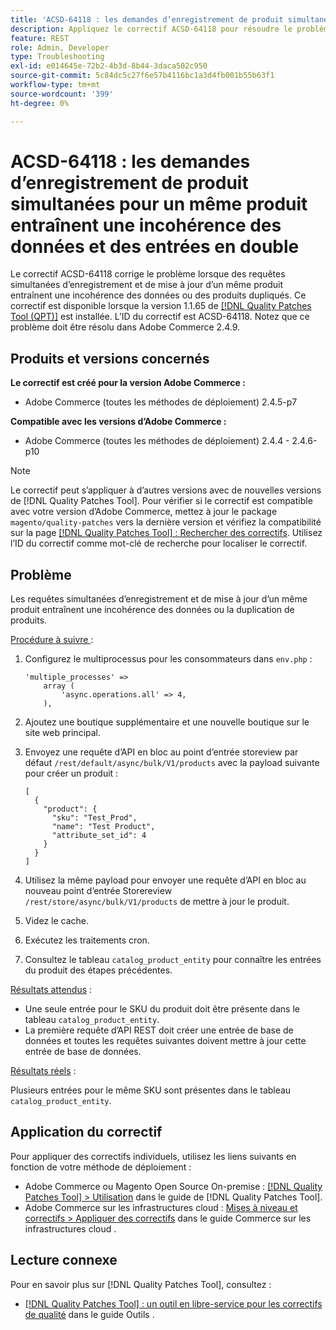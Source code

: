```yaml
---
title: 'ACSD-64118 : les demandes d’enregistrement de produit simultanées pour un même produit entraînent une incohérence des données et des entrées en double'
description: Appliquez le correctif ACSD-64118 pour résoudre le problème d’Adobe Commerce où des requêtes simultanées d’enregistrement et de mise à jour du même produit entraînent une incohérence des données ou des produits dupliqués.
feature: REST
role: Admin, Developer
type: Troubleshooting
exl-id: e014645e-72b2-4b3d-8b44-3daca502c950
source-git-commit: 5c84dc5c27f6e57b4116bc1a3d4fb001b55b63f1
workflow-type: tm+mt
source-wordcount: '399'
ht-degree: 0%

---
```


# ACSD-64118 : les demandes d’enregistrement de produit simultanées pour un même produit entraînent une incohérence des données et des entrées en double

Le correctif ACSD-64118 corrige le problème lorsque des requêtes simultanées d’enregistrement et de mise à jour d’un même produit entraînent une incohérence des données ou des produits dupliqués. Ce correctif est disponible lorsque la version 1.1.65 de [[!DNL Quality Patches Tool (QPT)]](/help/tools/quality-patches-tool/quality-patches-tool-to-self-serve-quality-patches.md) est installée. L’ID du correctif est ACSD-64118. Notez que ce problème doit être résolu dans Adobe Commerce 2.4.9.

## Produits et versions concernés

**Le correctif est créé pour la version Adobe Commerce :**

* Adobe Commerce (toutes les méthodes de déploiement) 2.4.5-p7

**Compatible avec les versions d’Adobe Commerce :**

* Adobe Commerce (toutes les méthodes de déploiement) 2.4.4 - 2.4.6-p10

>[!NOTE]
>
>Le correctif peut s’appliquer à d’autres versions avec de nouvelles versions de [!DNL Quality Patches Tool]. Pour vérifier si le correctif est compatible avec votre version d’Adobe Commerce, mettez à jour le package `magento/quality-patches` vers la dernière version et vérifiez la compatibilité sur la page [[!DNL Quality Patches Tool] : Rechercher des correctifs](https://experienceleague.adobe.com/tools/commerce-quality-patches/index.html). Utilisez l’ID du correctif comme mot-clé de recherche pour localiser le correctif.

## Problème

Les requêtes simultanées d’enregistrement et de mise à jour d’un même produit entraînent une incohérence des données ou la duplication de produits.

<u>Procédure à suivre </u> :

1. Configurez le multiprocessus pour les consommateurs dans `env.php` :

   ```
   'multiple_processes' =>
       array (
           'async.operations.all' => 4,
       ),
   ```

1. Ajoutez une boutique supplémentaire et une nouvelle boutique sur le site web principal.
1. Envoyez une requête d’API en bloc au point d’entrée storeview par défaut `/rest/default/async/bulk/V1/products` avec la payload suivante pour créer un produit :

   ```
   [
     {
       "product": {
         "sku": "Test_Prod",
         "name": "Test Product",
         "attribute_set_id": 4
       }
     }
   ]
   ```

1. Utilisez la même payload pour envoyer une requête d’API en bloc au nouveau point d’entrée Storereview `/rest/store/async/bulk/V1/products` de mettre à jour le produit.
1. Videz le cache.
1. Exécutez les traitements cron.
1. Consultez le tableau `catalog_product_entity` pour connaître les entrées du produit des étapes précédentes.

<u>Résultats attendus</u> :

* Une seule entrée pour le SKU du produit doit être présente dans le tableau `catalog_product_entity`.
* La première requête d’API REST doit créer une entrée de base de données et toutes les requêtes suivantes doivent mettre à jour cette entrée de base de données.

<u>Résultats réels</u> :

Plusieurs entrées pour le même SKU sont présentes dans le tableau `catalog_product_entity`.

## Application du correctif

Pour appliquer des correctifs individuels, utilisez les liens suivants en fonction de votre méthode de déploiement :

* Adobe Commerce ou Magento Open Source On-premise : [[!DNL Quality Patches Tool] > Utilisation](/help/tools/quality-patches-tool/usage.md) dans le guide de [!DNL Quality Patches Tool].
* Adobe Commerce sur les infrastructures cloud : [Mises à niveau et correctifs > Appliquer des correctifs](https://experienceleague.adobe.com/docs/commerce-cloud-service/user-guide/develop/upgrade/apply-patches.html) dans le guide Commerce sur les infrastructures cloud .

## Lecture connexe

Pour en savoir plus sur [!DNL Quality Patches Tool], consultez :

* [[!DNL Quality Patches Tool] : un outil en libre-service pour les correctifs de qualité](/help/tools/quality-patches-tool/quality-patches-tool-to-self-serve-quality-patches.md) dans le guide Outils .

